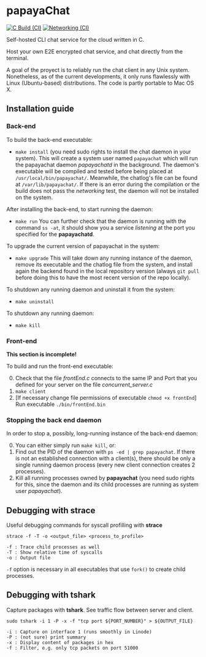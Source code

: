 # papayaChat

[![C Build (CI)](https://github.com/erodrigufer/papayaChat/actions/workflows/build.yml/badge.svg)](https://github.com/erodrigufer/papayaChat/actions/workflows/build.yml)
[![Networking (CI)](https://github.com/erodrigufer/papayaChat/actions/workflows/networking.yml/badge.svg)](https://github.com/erodrigufer/papayaChat/actions/workflows/networking.yml)

Self-hosted CLI chat service for the cloud written in C.

Host your own E2E encrypted chat service, and chat directly from the terminal.

A goal of the proyect is to reliably run the chat client in any Unix system. Nonetheless, as of the current developments, it only runs flawlessly with Linux (Ubuntu-based) distributions. The code is partly portable to Mac OS X.

## Installation guide

### Back-end
To build the back-end executable:
* `make install` (you need sudo rights to install the chat daemon in your system).
This will create a system user named `papayachat` which will run the papayachat daemon _papayachatd_ in the background. The daemon's executable will be compiled and tested before being placed at `/usr/local/bin/papayachat/`. Meanwhile, the chatlog's file can be found at `/var/lib/papayachat/`. If there is an error during the compilation or the build does not pass the _networking_ test, the daemon will not be installed on the system.

After installing the back-end, to start running the daemon:
* `make run`
You can further check that the daemon is running with the command `ss -at`, it should show you a service _listening_ at the port you specified for the **papayachatd**.

To upgrade the current version of papayachat in the system:
* `make upgrade`
This will take down any running instance of the daemon, remove its executable and the chatlog file from the system, and install again the backend found in the local repository version (always `git pull` before doing this to have the most recent version of the repo locally).

To shutdown any running daemon and uninstall it from the system:
* `make uninstall` 

To shutdown any running daemon:
* `make kill`

### Front-end
**This section is incomplete!**

To build and run the front-end executable:

0. Check that the file *frontEnd.c* connects to the same IP and Port that you defined for your server on the file *concurrent_server.c*
1. `make client`
2. [If necessary change file permissions of executable `chmod +x frontEnd`] Run executable `./bin/frontEnd.bin`

### Stopping the back end daemon
In order to stop a, possibly, long-running instance of the back-end daemon:

0. You can either simply run `make kill`, or:
1. Find out the PID of the daemon with `ps -ed | grep papayachat`. If there is not an established connection with a client(s), there should be only a single running daemon process (every new client connection creates 2 processes).
2. Kill all running processes owned by **papayachat** (you need sudo rights for this, since the daemon and its child processes are running as system user _papayachat_).

## Debugging with strace
Useful debugging commands for syscall profilling with **strace**
```
strace -f -T -o <output_file> <process_to_profile>

-f : Trace child processes as well
-T : Show relative time of syscalls
-o : Output file

```
`-f` option is necessary in all executables that use `fork()` to create child processes.

## Debugging with tshark
Capture packages with **tshark**. See traffic flow between server and client.
```
sudo tshark -i 1 -P -x -f "tcp port ${PORT_NUMBER}" > ${OUTPUT_FILE}

-i : Capture on interface 1 (runs smoothly in Linode)
-P : (not sure) print summary
-x : Display content of packages in hex
-f : Filter, e.g. only tcp packets on port 51000

```
